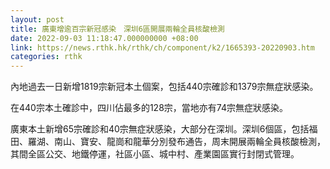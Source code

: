 ```yaml
---
layout: post
title: 廣東增逾百宗新冠感染　深圳6區開展兩輪全員核酸檢測
date: 2022-09-03 11:18:47.000000000 +08:00
link: https://news.rthk.hk/rthk/ch/component/k2/1665393-20220903.htm
categories: rthk
---
```


內地過去一日新增1819宗新冠本土個案，包括440宗確診和1379宗無症狀感染。

在440宗本土確診中，四川佔最多的128宗，當地亦有74宗無症狀感染。

廣東本土新增65宗確診和40宗無症狀感染，大部分在深圳。深圳6個區，包括福田、羅湖、南山、寶安、龍崗和龍華分別發布通告，周末開展兩輪全員核酸檢測，其間全區公交、地鐵停運，社區小區、城中村、產業園區實行封閉式管理。
